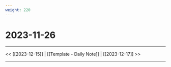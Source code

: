 ```yaml
---
weight: 220
---
```


# 2023-11-26

---

<< [[2023-12-15]] | [[Template - Daily Note]] | [[2023-12-17]] >>

---

